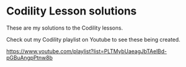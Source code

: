 # Codility Lesson solutions

These are my solutions to the Codility lessons.

Check out my Codility playlist on Youtube to see these being created.

https://www.youtube.com/playlist?list=PLTMybUaeagJbTAelBd-pGBuAngpPtnw8b
